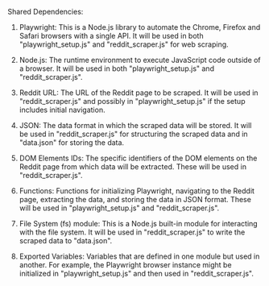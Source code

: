 Shared Dependencies:

1. Playwright: This is a Node.js library to automate the Chrome, Firefox and Safari browsers with a single API. It will be used in both "playwright_setup.js" and "reddit_scraper.js" for web scraping.

2. Node.js: The runtime environment to execute JavaScript code outside of a browser. It will be used in both "playwright_setup.js" and "reddit_scraper.js".

3. Reddit URL: The URL of the Reddit page to be scraped. It will be used in "reddit_scraper.js" and possibly in "playwright_setup.js" if the setup includes initial navigation.

4. JSON: The data format in which the scraped data will be stored. It will be used in "reddit_scraper.js" for structuring the scraped data and in "data.json" for storing the data.

5. DOM Elements IDs: The specific identifiers of the DOM elements on the Reddit page from which data will be extracted. These will be used in "reddit_scraper.js".

6. Functions: Functions for initializing Playwright, navigating to the Reddit page, extracting the data, and storing the data in JSON format. These will be used in "playwright_setup.js" and "reddit_scraper.js".

7. File System (fs) module: This is a Node.js built-in module for interacting with the file system. It will be used in "reddit_scraper.js" to write the scraped data to "data.json".

8. Exported Variables: Variables that are defined in one module but used in another. For example, the Playwright browser instance might be initialized in "playwright_setup.js" and then used in "reddit_scraper.js".